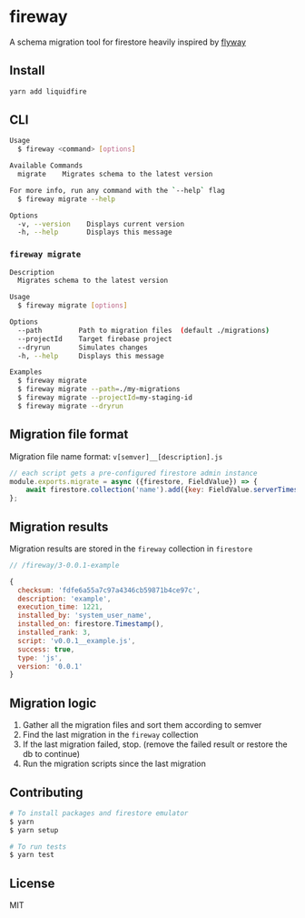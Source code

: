 # fireway
A schema migration tool for firestore heavily inspired by [flyway](https://flywaydb.org/)

## Install

```bash
yarn add liquidfire
```

## CLI

```bash
Usage
  $ fireway <command> [options]

Available Commands
  migrate    Migrates schema to the latest version

For more info, run any command with the `--help` flag
  $ fireway migrate --help

Options
  -v, --version    Displays current version
  -h, --help       Displays this message
```

### `fireway migrate`
```bash
Description
  Migrates schema to the latest version

Usage
  $ fireway migrate [options]

Options
  --path         Path to migration files  (default ./migrations)
  --projectId    Target firebase project
  --dryrun       Simulates changes
  -h, --help     Displays this message

Examples
  $ fireway migrate
  $ fireway migrate --path=./my-migrations
  $ fireway migrate --projectId=my-staging-id
  $ fireway migrate --dryrun
```

## Migration file format

Migration file name format: `v[semver]__[description].js`

```js
// each script gets a pre-configured firestore admin instance
module.exports.migrate = async ({firestore, FieldValue}) => {
    await firestore.collection('name').add({key: FieldValue.serverTimestamp()});
};
```

## Migration results

Migration results are stored in the `fireway` collection in `firestore`

```js
// /fireway/3-0.0.1-example

{
  checksum: 'fdfe6a55a7c97a4346cb59871b4ce97c',
  description: 'example',
  execution_time: 1221,
  installed_by: 'system_user_name',
  installed_on: firestore.Timestamp(),
  installed_rank: 3,
  script: 'v0.0.1__example.js',
  success: true,
  type: 'js',
  version: '0.0.1'
}
```

## Migration logic

1. Gather all the migration files and sort them according to semver
2. Find the last migration in the `fireway` collection
3. If the last migration failed, stop. (remove the failed result or restore the db to continue)
4. Run the migration scripts since the last migration

## Contributing

```bash
# To install packages and firestore emulator
$ yarn
$ yarn setup

# To run tests
$ yarn test
```

## License

MIT
